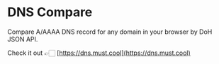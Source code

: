 # DNS Compare

Compare A/AAAA DNS record for any domain in your browser by DoH JSON API.

Check it out 👉🏻 [https://dns.must.cool](https://dns.must.cool)
